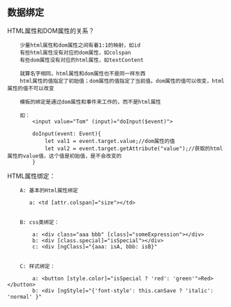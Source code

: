 ## 数据绑定
   HTML属性和DOM属性的关系？


        少量html属性和dom属性之间有着1:1的映射，如id
        有些html属性没有对应的dom属性，如colspan
        有些dom属性没有对应的html属性，如textContent

        就算名字相同，html属性和dom属性也不是同一样东西
        html属性的值指定了初始值；dom属性的值指定了当前值。dom属性的值可以改变，html属性的值不可以改变

        模板的绑定是通过dom属性和事件来工作的，而不是html属性

        如：
            <input value="Tom" (input)="doInput($event)">

            doInput(event: Event){
                let val1 = event.target.value;//dom属性的值
                let val2 = event.target.getAttribute("value");//获取的html属性的value值，这个值是初始值，是不会改变的
            }



   HTML属性绑定：

        A: 基本的Html属性绑定

           a: <td [attr.colspan]="size"></td>


        B: css类绑定：

            a: <div class="aaa bbb" [class]="someExpression"></div>
            b: <div [class.special]="isSpecial"></div>
            c: <div [ngClass]="{aaa: isA, bbb: isB}"


        C: 样式绑定：

            a: <button [style.color]="isSpecial ? 'red': 'green'">Red></button>
            b: <div [ngStyle]="{'font-style': this.canSave ? 'italic': 'normal' }"
